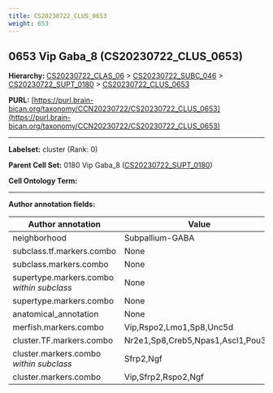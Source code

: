 ```yaml
---
title: CS20230722_CLUS_0653
weight: 653
---
```

## 0653 Vip Gaba_8 (CS20230722_CLUS_0653)
<b>Hierarchy: </b>
[CS20230722_CLAS_06](../CS20230722_CLAS_06) >
[CS20230722_SUBC_046](../CS20230722_SUBC_046) >
[CS20230722_SUPT_0180](../CS20230722_SUPT_0180) >
[CS20230722_CLUS_0653](../CS20230722_CLUS_0653)

**PURL:** [https://purl.brain-bican.org/taxonomy/CCN20230722/CS20230722_CLUS_0653](https://purl.brain-bican.org/taxonomy/CCN20230722/CS20230722_CLUS_0653)

---


**Labelset:** cluster (Rank: 0)

**Parent Cell Set:** 0180 Vip Gaba_8 ([CS20230722_SUPT_0180](../CS20230722_SUPT_0180))



**Cell Ontology Term:** 

[MARKER GENES.]: #


---

[TRANSFERRED ANNOTATIONS.]: #


[AUTHOR ANNOTATION FIELDS.]: #


**Author annotation fields:**

| Author annotation | Value |
|-------------------|-------|
|neighborhood|Subpallium-GABA|
|subclass.tf.markers.combo|None|
|subclass.markers.combo|None|
|supertype.markers.combo _within subclass_|None|
|supertype.markers.combo|None|
|anatomical_annotation|None|
|merfish.markers.combo|Vip,Rspo2,Lmo1,Sp8,Unc5d|
|cluster.TF.markers.combo|Nr2e1,Sp8,Creb5,Npas1,Ascl1,Pou3f4|
|cluster.markers.combo _within subclass_|Sfrp2,Ngf|
|cluster.markers.combo|Vip,Sfrp2,Rspo2,Ngf|
